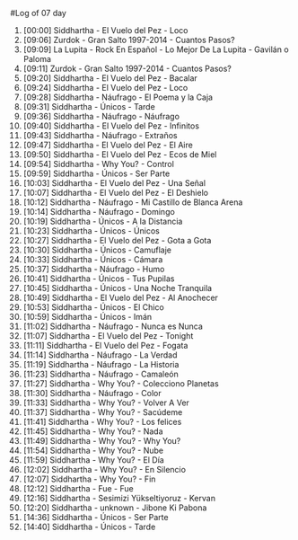 #Log of 07 day

1. [00:00] Siddhartha - El Vuelo del Pez - Loco
1. [09:06] Zurdok - Gran Salto 1997-2014 - Cuantos Pasos?
1. [09:09] La Lupita - Rock En Español - Lo Mejor De La Lupita - Gavilán o Paloma
1. [09:11] Zurdok - Gran Salto 1997-2014 - Cuantos Pasos?
1. [09:20] Siddhartha - El Vuelo del Pez - Bacalar
1. [09:24] Siddhartha - El Vuelo del Pez - Loco
1. [09:28] Siddhartha - Náufrago - El Poema y la Caja
1. [09:31] Siddhartha - Únicos - Tarde
1. [09:36] Siddhartha - Náufrago - Náufrago
1. [09:40] Siddhartha - El Vuelo del Pez - Infinitos
1. [09:43] Siddhartha - Náufrago - Extraños
1. [09:47] Siddhartha - El Vuelo del Pez - El Aire
1. [09:50] Siddhartha - El Vuelo del Pez - Ecos de Miel
1. [09:54] Siddhartha - Why You? - Control
1. [09:59] Siddhartha - Únicos - Ser Parte
1. [10:03] Siddhartha - El Vuelo del Pez - Una Señal
1. [10:07] Siddhartha - El Vuelo del Pez - El Deshielo
1. [10:12] Siddhartha - Náufrago - Mi Castillo de Blanca Arena
1. [10:14] Siddhartha - Náufrago - Domingo
1. [10:19] Siddhartha - Únicos - A la Distancia
1. [10:23] Siddhartha - Únicos - Únicos
1. [10:27] Siddhartha - El Vuelo del Pez - Gota a Gota
1. [10:30] Siddhartha - Únicos - Camuflaje
1. [10:33] Siddhartha - Únicos - Cámara
1. [10:37] Siddhartha - Náufrago - Humo
1. [10:41] Siddhartha - Únicos - Tus Pupilas
1. [10:45] Siddhartha - Únicos - Una Noche Tranquila
1. [10:49] Siddhartha - El Vuelo del Pez - Al Anochecer
1. [10:53] Siddhartha - Únicos - El Chico
1. [10:59] Siddhartha - Únicos - Imán
1. [11:02] Siddhartha - Náufrago - Nunca es Nunca
1. [11:07] Siddhartha - El Vuelo del Pez - Tonight
1. [11:11] Siddhartha - El Vuelo del Pez - Fogata
1. [11:14] Siddhartha - Náufrago - La Verdad
1. [11:19] Siddhartha - Náufrago - La Historia
1. [11:23] Siddhartha - Náufrago - Camaleón
1. [11:27] Siddhartha - Why You? - Colecciono Planetas
1. [11:30] Siddhartha - Náufrago - Color
1. [11:33] Siddhartha - Why You? - Volver A Ver
1. [11:37] Siddhartha - Why You? - Sacúdeme
1. [11:41] Siddhartha - Why You? - Los felices
1. [11:45] Siddhartha - Why You? - Nada
1. [11:49] Siddhartha - Why You? - Why You?
1. [11:54] Siddhartha - Why You? - Nube
1. [11:59] Siddhartha - Why You? - El Día
1. [12:02] Siddhartha - Why You? - En Silencio
1. [12:07] Siddhartha - Why You? - Fin
1. [12:12] Siddhartha - Fue - Fue
1. [12:16] Siddhartha - Sesimizi Yükseltiyoruz - Kervan
1. [12:20] Siddhartha - unknown - Jibone Ki Pabona
1. [14:36] Siddhartha - Únicos - Ser Parte
1. [14:40] Siddhartha - Únicos - Tarde
